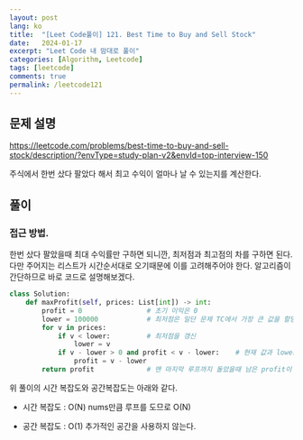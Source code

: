 ```yaml
---
layout: post
lang: ko
title:  "[Leet Code풀이] 121. Best Time to Buy and Sell Stock"
date:   2024-01-17
excerpt: "Leet Code 내 맘대로 풀이"
categories: [Algorithm, Leetcode]
tags: [leetcode]
comments: true
permalink: /leetcode121
---
```


## 문제 설명
https://leetcode.com/problems/best-time-to-buy-and-sell-stock/description/?envType=study-plan-v2&envId=top-interview-150

주식에서 한번 샀다 팔았다 해서 최고 수익이 얼마나 날 수 있는지를 계산한다.

## 풀이
### 접근 방법. 
한번 샀다 팔았을때 최대 수익률만 구하면 되니깐, 최저점과 최고점의 차를 구하면 된다.
다만 주어지는 리스트가 시간순서대로 오기때문에 이를 고려해주어야 한다.
알고리즘이 간단하므로 바로 코드로 설명해보겠다.

```python
class Solution:
    def maxProfit(self, prices: List[int]) -> int:
        profit = 0                # 초기 이익은 0
        lower = 100000            # 최저점은 일단 문제 TC에서 가장 큰 값을 할당한다.
        for v in prices:
            if v < lower:         # 최저점을 갱신
                lower = v
            if v - lower > 0 and profit < v - lower:    # 현재 값과 lower의 차가 profit보다 크다면 이를 갱신한다. 
                profit = v - lower
        return profit             # 맨 마지막 루프까지 돌았을때 남은 profit이 최고 이익이다.
```
위 풀이의 시간 복잡도와 공간복잡도는 아래와 같다.

* 시간 복잡도 : O(N)
nums만큼 루프를 도므로 O(N)

* 공간 복잡도 : O(1)
추가적인 공간을 사용하지 않는다.